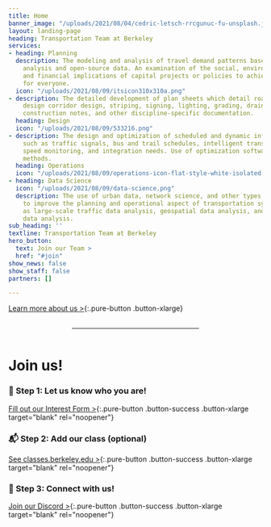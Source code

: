 ```yaml
---
title: Home
banner_image: "/uploads/2021/08/04/cedric-letsch-rrcgunuc-fu-unsplash.jpg"
layout: landing-page
heading: Transportation Team at Berkeley
services:
- heading: Planning
  description: The modeling and analysis of travel demand patterns based on land use
    analysis and open-source data. An examination of the social, environmental, technical,
    and financial implications of capital projects or policies to achieve mobility
    for everyone.
  icon: "/uploads/2021/08/09/itsicon310x310a.png"
- description: The detailed development of plan sheets which detail roadway or urban
    design corridor design, striping, signing, lighting, grading, drainage, geotechnical,
    construction notes, and other discipline-specific documentation.
  heading: Design
  icon: "/uploads/2021/08/09/533216.png"
- description: The design and optimization of scheduled and dynamic infrastructure
    such as traffic signals, bus and trail schedules, intelligent transportation systems,
    speed monitoring, and integration needs. Use of optimization software and analysis
    methods.
  heading: Operations
  icon: "/uploads/2021/08/09/operations-icon-flat-style-white-isolated-symbol-black-your-web-site-design-app-ui-simple-process-vector-illustration-156422564.jpg"
- heading: Data Science
  icon: "/uploads/2021/08/09/data-science.png"
  description: The use of urban data, network science, and other types of analytics
    to improve the planning and operational aspect of transportation systems, such
    as large-scale traffic data analysis, geospatial data analysis, and socio-economic
    data analysis.
sub_heading: ''
textline: Transportation Team at Berkeley
hero_button:
  text: Join our Team >
  href: "#join"
show_news: false
show_staff: false
partners: []

---
```

<div class="text-center" markdown="1">

[Learn more about us >](/about){:.pure-button .button-xlarge}

</div>

<br>

<hr style="width:50%;margin:0 auto;" />

<br>

<!-- These are short-links (transpo.berkeley.edu/#join) -->
<div id="interested"></div>
<div id="join"></div>
<div id="join-us"></div>

<div class="text-center" markdown="1">

# Join us!

### 💬 Step 1: Let us know who you are!

[Fill out our Interest Form >](https://docs.google.com/forms/d/e/1FAIpQLSfhELOk5trfKJTqR_W2K2vHwdGsAD7cc-BQhjgKOgY3wv4FMg/viewform){:.pure-button .button-success .button-xlarge target="blank" rel="noopener"}

### 📬 Step 2: Add our class (optional) 

[See classes.berkeley.edu >](https://classes.berkeley.edu/search/class/%22Transportation%20Competition%20Team%22?retain-filters=1){:.pure-button .button-success .button-xlarge target="blank" rel="noopener"}

### 🤝 Step 3: Connect with us!

[Join our Discord >](https://discord.gg/Jd2Zyv3wgy){:.pure-button .button-success .button-xlarge target="blank" rel="noopener"}

</div>

<br />
